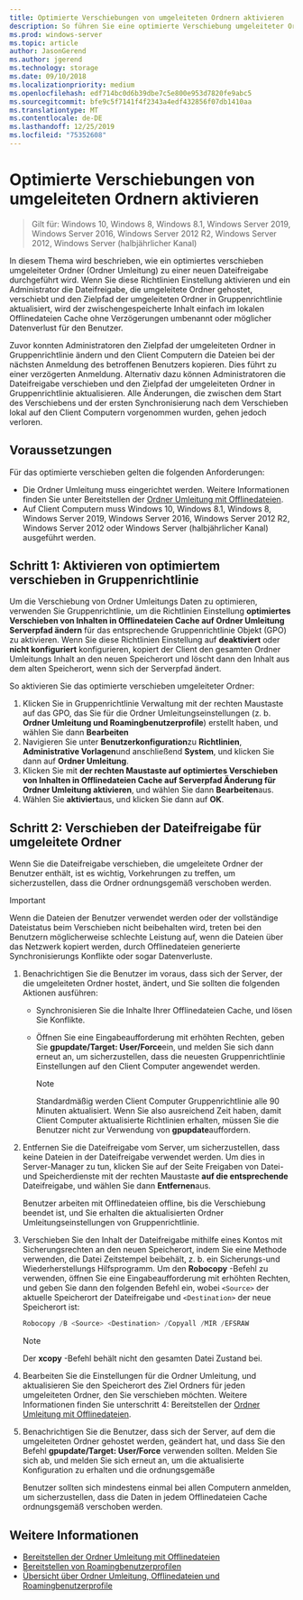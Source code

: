 ```yaml
---
title: Optimierte Verschiebungen von umgeleiteten Ordnern aktivieren
description: So führen Sie eine optimierte Verschiebung umgeleiteter Ordner zu einer neuen Dateifreigabe aus
ms.prod: windows-server
ms.topic: article
author: JasonGerend
ms.author: jgerend
ms.technology: storage
ms.date: 09/10/2018
ms.localizationpriority: medium
ms.openlocfilehash: edf714bc0d6b39dbe7c5e800e953d7820fe9abc5
ms.sourcegitcommit: bfe9c5f7141f4f2343a4edf432856f07db1410aa
ms.translationtype: MT
ms.contentlocale: de-DE
ms.lasthandoff: 12/25/2019
ms.locfileid: "75352608"
---
```

# <a name="enable-optimized-moves-of-redirected-folders"></a>Optimierte Verschiebungen von umgeleiteten Ordnern aktivieren

>Gilt für: Windows 10, Windows 8, Windows 8.1, Windows Server 2019, Windows Server 2016, Windows Server 2012 R2, Windows Server 2012, Windows Server (halbjährlicher Kanal)

In diesem Thema wird beschrieben, wie ein optimiertes verschieben umgeleiteter Ordner (Ordner Umleitung) zu einer neuen Dateifreigabe durchgeführt wird. Wenn Sie diese Richtlinien Einstellung aktivieren und ein Administrator die Dateifreigabe, die umgeleitete Ordner gehostet, verschiebt und den Zielpfad der umgeleiteten Ordner in Gruppenrichtlinie aktualisiert, wird der zwischengespeicherte Inhalt einfach im lokalen Offlinedateien Cache ohne Verzögerungen umbenannt oder möglicher Datenverlust für den Benutzer.

Zuvor konnten Administratoren den Zielpfad der umgeleiteten Ordner in Gruppenrichtlinie ändern und den Client Computern die Dateien bei der nächsten Anmeldung des betroffenen Benutzers kopieren. Dies führt zu einer verzögerten Anmeldung. Alternativ dazu können Administratoren die Dateifreigabe verschieben und den Zielpfad der umgeleiteten Ordner in Gruppenrichtlinie aktualisieren. Alle Änderungen, die zwischen dem Start des Verschiebens und der ersten Synchronisierung nach dem Verschieben lokal auf den Client Computern vorgenommen wurden, gehen jedoch verloren.

## <a name="prerequisites"></a>Voraussetzungen

Für das optimierte verschieben gelten die folgenden Anforderungen:

- Die Ordner Umleitung muss eingerichtet werden. Weitere Informationen finden Sie unter Bereitstellen der [Ordner Umleitung mit Offlinedateien](deploy-folder-redirection.md).
- Auf Client Computern muss Windows 10, Windows 8.1, Windows 8, Windows Server 2019, Windows Server 2016, Windows Server 2012 R2, Windows Server 2012 oder Windows Server (halbjährlicher Kanal) ausgeführt werden.

## <a name="step-1-enable-optimized-move-in-group-policy"></a>Schritt 1: Aktivieren von optimiertem verschieben in Gruppenrichtlinie

Um die Verschiebung von Ordner Umleitungs Daten zu optimieren, verwenden Sie Gruppenrichtlinie, um die Richtlinien Einstellung **optimiertes Verschieben von Inhalten in Offlinedateien Cache auf Ordner Umleitung Serverpfad ändern** für das entsprechende Gruppenrichtlinie Objekt (GPO) zu aktivieren. Wenn Sie diese Richtlinien Einstellung auf **deaktiviert** oder **nicht konfiguriert** konfigurieren, kopiert der Client den gesamten Ordner Umleitungs Inhalt an den neuen Speicherort und löscht dann den Inhalt aus dem alten Speicherort, wenn sich der Serverpfad ändert.

So aktivieren Sie das optimierte verschieben umgeleiteter Ordner:

1. Klicken Sie in Gruppenrichtlinie Verwaltung mit der rechten Maustaste auf das GPO, das Sie für die Ordner Umleitungseinstellungen (z. b. **Ordner Umleitung und Roamingbenutzerprofile**) erstellt haben, und wählen Sie dann **Bearbeiten**
2. Navigieren Sie unter **Benutzerkonfiguration**zu **Richtlinien**, **Administrative Vorlagen**und anschließend **System**, und klicken Sie dann auf **Ordner Umleitung**.
3. Klicken Sie mit **der rechten Maustaste auf optimiertes Verschieben von Inhalten in Offlinedateien Cache auf Serverpfad Änderung für Ordner Umleitung aktivieren**, und wählen Sie dann **Bearbeiten**aus.
4. Wählen Sie **aktiviert**aus, und klicken Sie dann auf **OK**.

## <a name="step-2-relocate-the-file-share-for-redirected-folders"></a>Schritt 2: Verschieben der Dateifreigabe für umgeleitete Ordner

Wenn Sie die Dateifreigabe verschieben, die umgeleitete Ordner der Benutzer enthält, ist es wichtig, Vorkehrungen zu treffen, um sicherzustellen, dass die Ordner ordnungsgemäß verschoben werden.

>[!IMPORTANT]
>Wenn die Dateien der Benutzer verwendet werden oder der vollständige Dateistatus beim Verschieben nicht beibehalten wird, treten bei den Benutzern möglicherweise schlechte Leistung auf, wenn die Dateien über das Netzwerk kopiert werden, durch Offlinedateien generierte Synchronisierungs Konflikte oder sogar Datenverluste.

1. Benachrichtigen Sie die Benutzer im voraus, dass sich der Server, der die umgeleiteten Ordner hostet, ändert, und Sie sollten die folgenden Aktionen ausführen:

      - Synchronisieren Sie die Inhalte Ihrer Offlinedateien Cache, und lösen Sie Konflikte.
      - Öffnen Sie eine Eingabeaufforderung mit erhöhten Rechten, geben Sie **gpupdate/Target: User/Force**ein, und melden Sie sich dann erneut an, um sicherzustellen, dass die neuesten Gruppenrichtlinie Einstellungen auf den Client Computer angewendet werden.

        >[!NOTE]
        >Standardmäßig werden Client Computer Gruppenrichtlinie alle 90 Minuten aktualisiert. Wenn Sie also ausreichend Zeit haben, damit Client Computer aktualisierte Richtlinien erhalten, müssen Sie die Benutzer nicht zur Verwendung von **gpupdate**auffordern.
2. Entfernen Sie die Dateifreigabe vom Server, um sicherzustellen, dass keine Dateien in der Dateifreigabe verwendet werden. Um dies in Server-Manager zu tun, klicken Sie auf der Seite Freigaben von Datei-und Speicherdienste mit der rechten Maustaste **auf die entsprechende** Dateifreigabe, und wählen Sie dann **Entfernen**aus.

    Benutzer arbeiten mit Offlinedateien offline, bis die Verschiebung beendet ist, und Sie erhalten die aktualisierten Ordner Umleitungseinstellungen von Gruppenrichtlinie.

3. Verschieben Sie den Inhalt der Dateifreigabe mithilfe eines Kontos mit Sicherungsrechten an den neuen Speicherort, indem Sie eine Methode verwenden, die Datei Zeitstempel beibehält, z. b. ein Sicherungs-und Wiederherstellungs Hilfsprogramm. Um den **Robocopy** -Befehl zu verwenden, öffnen Sie eine Eingabeaufforderung mit erhöhten Rechten, und geben Sie dann den folgenden Befehl ein, wobei ```<Source>``` der aktuelle Speicherort der Dateifreigabe und ```<Destination>``` der neue Speicherort ist:

    ```PowerShell
    Robocopy /B <Source> <Destination> /Copyall /MIR /EFSRAW
    ```

    >[!NOTE]
    >Der **xcopy** -Befehl behält nicht den gesamten Datei Zustand bei.
4. Bearbeiten Sie die Einstellungen für die Ordner Umleitung, und aktualisieren Sie den Speicherort des Ziel Ordners für jeden umgeleiteten Ordner, den Sie verschieben möchten. Weitere Informationen finden Sie unterschritt 4: Bereitstellen der [Ordner Umleitung mit Offlinedateien](deploy-folder-redirection.md).
5. Benachrichtigen Sie die Benutzer, dass sich der Server, auf dem die umgeleiteten Ordner gehostet werden, geändert hat, und dass Sie den Befehl **gpupdate/Target: User/Force** verwenden sollten. Melden Sie sich ab, und melden Sie sich erneut an, um die aktualisierte Konfiguration zu erhalten und die ordnungsgemäße

    Benutzer sollten sich mindestens einmal bei allen Computern anmelden, um sicherzustellen, dass die Daten in jedem Offlinedateien Cache ordnungsgemäß verschoben werden.

## <a name="more-information"></a>Weitere Informationen

* [Bereitstellen der Ordner Umleitung mit Offlinedateien](deploy-folder-redirection.md)
* [Bereitstellen von Roamingbenutzerprofilen](deploy-roaming-user-profiles.md)
* [Übersicht über Ordner Umleitung, Offlinedateien und Roamingbenutzerprofile](folder-redirection-rup-overview.md)